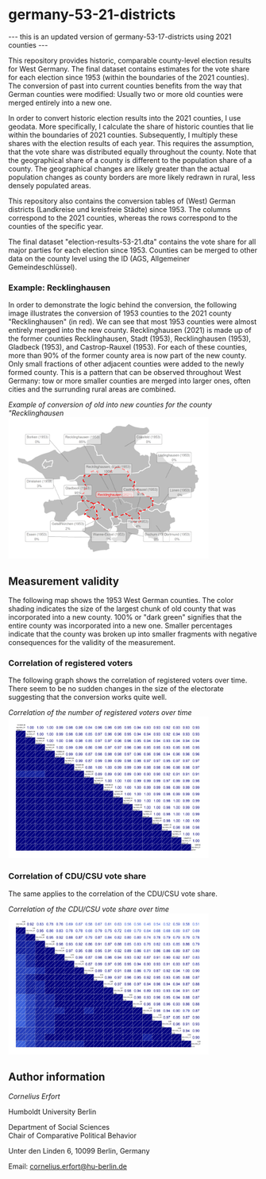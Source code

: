 # germany-53-21-districts

--- this is an updated version of germany-53-17-districts using 2021 counties ---

This repository provides historic, comparable county-level election results for West Germany. The final dataset contains estimates for the vote share for each election since 1953 (within the boundaries of the 2021 counties). The conversion of past into current counties benefits from the way that German counties were modified: Usually two or more old counties were merged entirely into a new one.

In order to convert historic election results into the 2021 counties, I use geodata. More specifically, I calculate the share of historic counties that lie within the boundaries of 2021 counties. Subsequently, I multiply these shares with the election results of each year. This requires the assumption, that the vote share was distributed equally throughout the county. Note that the geographical share of a county is different to the population share of a county. The geographical changes are likely greater than the actual population changes as county borders are more likely redrawn in rural, less densely populated areas.

This repository also contains the conversion tables of (West) German districts (Landkreise und kreisfreie Städte) since 1953. The columns correspond to the 2021 counties, whereas the rows correspond to the counties of the specific year.

The final dataset "election-results-53-21.dta" contains the vote share for all major parties for each election since 1953. Counties can be merged to other data on the county level using the ID (AGS, Allgemeiner Gemeindeschlüssel).

### Example: Recklinghausen

In order to demonstrate the logic behind the conversion, the following image illustrates the conversion of 1953 counties to the 2021 county "Recklinghausen" (in red). We can see that most 1953 counties were almost entirely merged into the new county. Recklinghausen (2021) is made up of the former counties Recklinghausen, Stadt (1953), Recklinghausen (1953), Gladbeck (1953), and Castrop-Rauxel (1953).  For each of these counties, more than 90% of the former county area is now part of the new county. Only small fractions of other adjacent counties were added to the newly formed county. This is a pattern that can be observed throughout West Germany: tow or more smaller counties are merged into larger ones, often cities and the surrunding rural areas are combined. 

*Example of conversion of old into new counties for the county "Recklinghausen*
<img src="https://github.com/cornelius-erfort/germany-53-21-districts/raw/main/plots/conversion_example.png" width="80%">

## Measurement validity

The following map shows the 1953 West German counties. The color shading indicates the size of the largest chunk of old county that was incorporated into a new county. 100% or "dark green" signifies that the entire county was incorporated into a new one. Smaller percentages indicate that the county was broken up into smaller fragments with negative consequences for the validity of the measurement.

<!--- *Conversion of 1953 into 2021 counties: Share of largest coherent part of old county in new county*
<img src="https://raw.githubusercontent.com/cornelius-erfort/germany-53-21-districts/main/plots/coverage_map_1953-2021.png" width="80%"> --->

### Correlation of registered voters

The following graph shows the correlation of registered voters over time. There seem to be no sudden changes in the size of the electorate suggesting that the conversion works quite well.

*Correlation of the number of registered voters over time*
<img src="https://github.com/cornelius-erfort/germany-53-21-districts/raw/main/plots/corrgram_registered_voters.png" width="80%">

### Correlation of CDU/CSU vote share

The same applies to the correlation of the CDU/CSU vote share.

*Correlation of the CDU/CSU vote share over time*
<img src="https://github.com/cornelius-erfort/germany-53-21-districts/raw/main/plots/corrgram_CDU.png" width="80%">







## Author information

*Cornelius Erfort*

Humboldt University Berlin

Department of Social Sciences
<br>
Chair of Comparative Political Behavior

Unter den Linden 6, 10099 Berlin, Germany

Email: cornelius.erfort@hu-berlin.de
